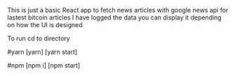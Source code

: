 This is just a basic React app to fetch news articles with google news api for lastest bitcoin articles
I have logged the data you can display it depending on how the UI is designed

To run
cd to directory

#yarn
[yarn]
[yarn start]

#npm
[npm i]
[npm start]
